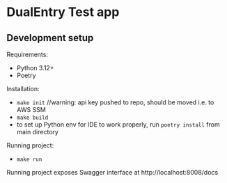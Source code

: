 # DualEntry Test app

## Development setup

Requirements:

-   Python 3.12+
-   Poetry

Installation:
-   `make init` //warning: api key pushed to repo, should be moved i.e. to AWS SSM
-   `make build`
-   to set up Python env for IDE to work properly, run `poetry install` from main directory

Running project:

-  `make run`

Running project exposes Swagger interface at http://localhost:8008/docs


